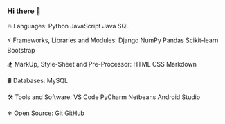 ### Hi there 👋

<!--
**Lward34/Lward34** is a ✨ _special_ ✨ repository because its `README.md` (this file) appears on your GitHub profile.

Hi there 👋, I'm Lilian Ward, a senior student of Computer Science at the University of Mayland Global Campus👨‍🎓. Enthusiastic about tech and learning new things. I enjoy coding and contributing to open source projects, as well as answering questions in forums and helping people with code. Take a peek at the projects I have done. 😊

Here are some ideas to get you started:

- 🔭 I’m looking to working on Web Development
- 🌱 I’m currently learning Software Management
- 👯 I’m looking to collaborate on ...
- 💬 Ask me about #Java #Python ##Web-Development
- 📫 How to reach me: ...
- 😄 Pronouns: She/Her
- ⚡ Fun fact: I love Crossfit
-->
🔥 Languages:
Python JavaScript Java SQL

⚡ Frameworks, Libraries and Modules:
Django NumPy Pandas Scikit-learn Bootstrap

🏂 MarkUp, Style-Sheet and Pre-Processor:
HTML CSS  Markdown

🛢 Databases:
 MySQL 
 
🛠 Tools and Software:
VS Code PyCharm Netbeans Android Studio 

❄ Open Source:
Git GitHub
 
 
 
 



